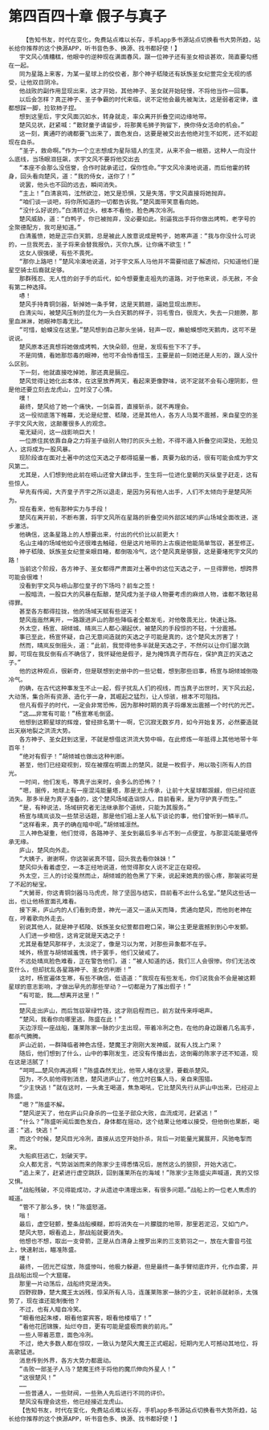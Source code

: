 # 第四百四十章 假子与真子
        【告知书友，时代在变化，免费站点难以长存，手机app多书源站点切换看书大势所趋，站长给你推荐的这个换源APP，听书音色多、换源、找书都好使！】
       宇文风心情糟糕，他眼中的逆种现在满面春风，跟一位神子还有圣女相谈甚欢，简直要勾搭在一起。
       同为星路上来客，为某一星球上的佼佼者，那个神子嵇陵还有妖族圣女纪萱完全无视的感受，让他双目阴冷。
       他战败的副作用显现出来，这才开始，其他神子、圣女就开始轻慢，不将他当作一回事。
       以后会怎样？真正神子、圣子争霸的时代来临，说不定他会最先被淘汰，这是弱者定律，谁都想踩一脚，捡软柿子捏。
       想到这里后，宇文风面沉如水，转身就走，率众离开折叠空间边缘地带。
       楚风见状，赶紧喊：“散财童子请留步，将那黄毛狮子狗留下，换你侍女活命的机会。”
       这一刻，黄通吓的魂都要飞出来了，面色发白，这要是被交出去他绝对生不如死，还不如趁现在自杀。
       “圣子，救命啊。”作为一个立志想成为星际猎人的生灵，从来不会一根筋，这种人一向没什么底线，当场眼泪狂飙，求宇文风不要将他交出去
       “本座不会那么没信誉，合作时就承诺过，保你性命。”宇文风冷漠地说道，而后他霍的转身，回头看向楚风，道：“我的侍女，送你了！”
       说罢，他头也不回的远去，瞬间消失。
       “主上！”白清哀鸣，泫然欲泣，她又是恐惧，又是失落，宇文风直接将她抛弃。
       “咱们谈一谈吧，将你所知道的一切都告诉我。”楚风面带笑意看向她。
       “没什么好说的。”白清转过头，根本不看他，脸色再次冷冽。
       楚风威胁，道：“白鸭子，你已被抛弃，没必要如此。别逼我出手将你做出烤鸭，老字号的全聚德配方，我可是知道。”
       白清羞愤，她是正宗白天鹅，总是被此人故意说成是鸭子，她寒声道：“我与你没什么可说的，一旦我死去，圣子将来会替我报仇，灭你九族，让你痛不欲生！”
       这女人很强硬，有些不畏死。
       “那你上路吧！”楚风冷漠地说道，对于宇文系人马他并不需要彻底了解透彻，只知道他们是星空骑士后裔就足够。
       那群残忍、无人性的刽子手的后代，如今想要重走祖先的道路，对于他来说，杀无赦，不会有第二种选择。
       哧！
       楚风手持青铜剑器，斩掉她一条手臂，这是天鹅翅，逼她显现出原形。
       白清尖叫，被楚风压制的显化为一头白天鹅的样子，羽毛雪白，很庞大，失去一只翅膀，那里血淋淋，她眼神怨毒无比。
       “可惜，蛤蟆没在这里。”楚风想到自己那头坐骑，轻声一叹，癞蛤蟆想吃天鹅肉，这可不是说说。
       楚风原本还真想将她做成烤鸭，大快朵颐，但是，发现有些下不了手。
       不是同情，看她那怨毒的眼神，他可不会怜香惜玉，主要是前一刻她还是人形的，跟人没什么区别。
       下一刻，他就直接吃掉她，那还真是膈应。
       楚风觉得让她化出本体，在这里放养两天，看起来更像野味，说不定就不会有心理阴影，但是他还要立刻去龙虎山，立时没了心情。
       噗！
       最终，楚风给了她一个痛快，一剑枭首，直接斩杀，就不再理会。
       这一役彻底落下帷幕，无论是纪萱、嵇陵，还是其他人，各方人马莫不震撼，来自星空的圣子宇文风大败，这颠覆很多人的观念。
       毫无疑问，这一战影响巨大！
       一位原住民依靠自身之力将圣子级别人物打的灰头土脸，不得不遁入折叠空间深处，无脸见人，这将成为一股风暴。
       现阶段谁在面对土著中的这位天选之子都得掂量一番，真要为敌的话，很有可能会成为宇文风第二。
       尤其是，人们想到他此前在崂山还曾大肆出手，生生将一位进化皇朝的天纵皇子赶走，这有些惊人。
       早先有传闻，大齐皇子齐宇之所以退走，是因为另有他人出手，人们不太倾向于是楚风所为。
       现在看来，他有那种实力与手段！
       楚风在离开前，不断布置，将宇文风所在星路的折叠空间外部区域的庐山场域全面改进，逐步激活。
       他确信，这条星路上的人想要出来，付出的代价比以前更大！
       名山主峰的场域他如今还很难去触碰，但是这片地带的上古痕迹他能简单驾驭，甚至修正。
       神子嵇陵、妖族圣女纪萱亲眼目睹，都倒吸冷气，这个楚风真是够狠，这是要堵死宇文风的路！
       当前这个阶段，各方神子、圣女都得严肃面对土著中的这位天选之子，一旦得罪他，想跨界可能会很难！
       没看到宇文风与崂山那位皇子的下场吗？前车之签！
       一股暗流，一股巨大的风暴在酝酿，楚风成为圣子级人物要考虑的麻烦人物，谁都不敢轻易得罪。
       甚至各方都得拉拢，他的场域天赋有些逆天！
       楚风迤迤然离开，一路跟进庐山的那些降临者全都发毛，对他敬畏无比，快速让路。
       外太空，杨宣、胡倾城、晴岚三人都心潮起伏，被楚风的手段惊的不轻，十分震撼。
       事已至此，杨宣怀疑，自己无意间造就的天选之子可能是真的，这个楚风太厉害了！
       然而，晴岚反倒摇头，道：“此前，我觉得他多半就是天选之子，不然何以让你们屡次跳脚，可现在我反倒有点不确信了，我怀疑他是假子，是为掩饰真子而存在，保护真正的天选之子。”
       他的这种观点，很新奇，但是联想到史册中的一些记载，想到那些旧事，杨宣与胡倾城倒吸冷气。
       的确，在古代这种事发生不止一起，假子扰乱人们的视线，而当真子出世时，天下风云起，大动荡，集合所有资源、造化于一身，其崛起之猛烈，让人惊骇，根本不可阻挡。
       但凡有假子的时代，一定会非常恐怖，因为那种时期的真子将爆发出震撼一个时代的光芒。
       “这……非常有可能！”杨宣寒毛倒竖。
       他想到这颗星球的辉煌，曾经排名第十一啊，它沉寂无数岁月，如今开始复苏，必然要造就出天崩地裂之洪流大势。
       各方神子、圣女赶到这里，不就是想借这洪流大势中嘛，在此修炼一年抵得上其他地带十年百年！
       “绝对有假子！”胡倾城也做出这种判断。
       甚至，他们已经窥视到，现在被摆在明面上的楚风，就是一枚假子，用以吸引所有人的目光。
       一时间，他们发毛，等真子出来时，会多么的恐怖？！
       “嗯，据传，地球上有一座混沌能量塔，那是无上传承，让前十大星球都觊觎，但已经彻底消失。那多半是为真子准备的，这个楚风场域造诣惊人，目前看来，是为守护真子而生。”
       “是，有种说法，场域研究者无法继承那个道统，只能为其服务。”
       杨宣与晴岚谈及一些禁忌话题，那是他们祖上圣人私下谈论的事，他们曾听到一鳞半爪。
       “这样看来，真子的确在暗中呢。”胡倾城凛然。
       三人神色凝重，他们觉得，各路神子、圣女到最后多半占不到一点便宜，与那混沌能量塔传承无缘。
       庐山，楚风向外走。
       “大姨子，谢谢啊，你这袈裟真不错，回头我去看你妹妹！”
       楚风仰头看着虚空，一本正经地说道，他觉得那女人说不定正在窥视。
       外太空，三人的讨论戛然而止，胡倾城的脸色黑了下来，说起来她真的很心疼，那袈裟可是了不起的秘宝。
       “大舅哥，你这青铜剑器马马虎虎，除了坚固与结实，目前看不出什么名堂。”楚风这些话一出，也让他杨宣面孔难看。
       接下来，庐山内的人们看到奇景，神光一道又一道从天而降，贯通向楚风，而他则老神在在，哼着歌向外走去。
       别说其他人，就是神子嵇陵、妖族圣女纪萱都目瞪口呆，琳公主更是震撼到到心中发颤。
       人们进一步相信，这肯定就是天选之子！
       尤其是看楚风那样子，太淡定了，像是习以为常，对那些异象都不在乎。
       域外，杨宣与胡倾城羞愧，终于罢手，他们又破戒了。
       不远处晴岚脸色难看，正在警告他们，道：“被人知道的话，我们三人会很惨。你们无法改变什么，但却扰乱各星路神子、圣女的判断！”
       这时，杨宣遍体生寒，有些不确信，低语道：“我现在有些发毛，你们说我会不会是被这颗星球的意志影响，才做出早先的那些举动？一切都是为了推出假子！”
       “有可能，我……想离开这里！”
       ……
       楚风走出庐山，而后驾驭翠绿竹筏，这才刚启程而已，前方就传来呼喝声。
       “楚风，我看你向哪里逃，陈盛在此！”
       天边浮现一座战船，蓬莱陈家一脉的少主出现，带着冷冽之色，在他的身边跟着几名高手，都杀气腾腾。
       庐山近前，一群降临者神色古怪，楚魔王才刚刚大发神威，就有人找上门来？
       随后，他们想到了什么，山中的事刚发生，还没有传播出去，这倒霉的陈家子还不知道，现在这是活腻了！
       “呵呵……楚风你再逃啊！”陈盛森然无比，他带人堵在这里，要截杀楚风。
       因为，不久前他得到消息，楚风进庐山了，他立时召集人马，亲自来围猎。
       “少主快逃！”就在这时，一头禽王喝道，焦急喝吼，它比楚风先行从庐山中出来，已经迎上陈盛。
       “嗯？”陈盛不解。
       “楚风逆天了，他在庐山只身杀的一位圣子部众大败，血流成河，赶紧逃！”
       “什么？”陈盛听闻后面色发白，身体都在摇动，这个结果让他难以接受，但他倒也果断，喝道：“逃，快逃！”
       而这个时候，楚风目光冷冽，直接从远空开始扑杀，背后一对能量光翼展开，风驰电掣而来。
       大船疯狂逃亡，划破天宇。
       众人都无言，气势汹汹而来的陈家少主得悉情况后，居然这么的狼狈，开始大逃亡。
       “追上来了，赶紧进行虚空跳跃，回到蓬莱所在的海域！”陈家少主陈盛尖声喊道，真的又惊又惧。
       “战船残破，不见得能成功，才从遗迹中清理出来，有很多问题。”战船上的一位老人焦虑的喊道。
       “管不了那么多，快！”陈盛怒道。
       嗡！
       最后，虚空轻颤，整条战船模糊，即将消失在一片朦胧的地带，那里若泥沼，又如门户。
       楚风大怒，眼看追上，那战船就要消失。
       他想也不想，取出一支骨箭，正是从白清身上搜罗出来的三支箭羽之一，放在大雷音弓弦上，快速射出，瞄准陈盛。
       噗！
       最终，一团光芒绽放，陈盛惨叫，他极力躲避，但是最终一条手臂彻底炸开，化作血雾，并且战船出现一个大窟窿。
       那里一片动荡后，战船终究是消失。
       四野寂静，楚大魔王太凶残，惊呆所有人马，连蓬莱陈家一脉的少主，说射杀就射杀，太强势了，现在谁还能制衡他？
       不过，也有人暗自冷笑。
       “眼看他起朱楼，眼看他宴宾客，眼看他楼塌了！”
       “看他花团锦簇，灿烂夺目，更有可能是盛极而衰的前兆。”
       一些人带着恶意，面色冷冽。
       不过，绝大多数人都在惊叹，一致认为楚风大魔王正式崛起，短期内无人可撼动其地位，将高歌猛进。
       消息传到外界，各方大势力都震动。
       “击败一部圣子人马？楚魔王终于将他的魔爪伸向外星人！”
       “这很楚风！”
       ……
       一些普通人，一些财阀，一些熟人先后进行不同的评价。
       楚风没有理会这些，他已经接近龙虎山。
       【告知书友，时代在变化，免费站点难以长存，手机app多书源站点切换看书大势所趋，站长给你推荐的这个换源APP，听书音色多、换源、找书都好使！】